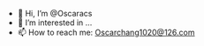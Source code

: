 - 👋 Hi, I’m @Oscaracs
- 👀 I’m interested in ...
- 📫 How to reach me: Oscarchang1020@126.com

<!---
Oscaracs/Oscaracs is a ✨ special ✨ repository because its `README.md` (this file) appears on your GitHub profile.
You can click the Preview link to take a look at your changes.
--->
